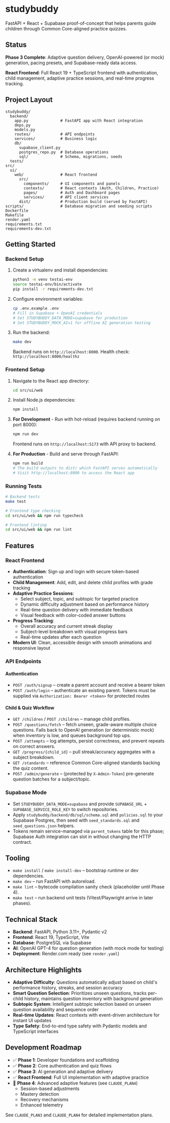 # studybuddy

FastAPI + React + Supabase proof-of-concept that helps parents guide children through Common Core-aligned practice quizzes.

## Status
**Phase 3 Complete**: Adaptive question delivery, OpenAI-powered (or mock) generation, pacing presets, and Supabase-ready data access.

**React Frontend**: Full React 19 + TypeScript frontend with authentication, child management, adaptive practice sessions, and real-time progress tracking.

## Project Layout
```
studybuddy/
  backend/
    app.py              # FastAPI app with React integration
    deps.py
    models.py
    routes/             # API endpoints
    services/           # Business logic
    db/
      supabase_client.py
      postgres_repo.py  # Database operations
      sql/              # Schema, migrations, seeds
  tests/
src/
  ui/
    web/                # React frontend
      src/
        components/     # UI components and panels
        contexts/       # React contexts (Auth, Children, Practice)
        pages/          # Auth and Dashboard pages
        services/       # API client services
      dist/             # Production build (served by FastAPI)
scripts/                # Database migration and seeding scripts
Dockerfile
Makefile
render.yaml
requirements.txt
requirements-dev.txt
```

## Getting Started

### Backend Setup
1. Create a virtualenv and install dependencies:
   ```bash
   python3 -m venv testai-env
   source testai-env/bin/activate
   pip install -r requirements-dev.txt
   ```

2. Configure environment variables:
   ```bash
   cp .env.example .env
   # Fill in Supabase + OpenAI credentials
   # Set STUDYBUDDY_DATA_MODE=supabase for production
   # Set STUDYBUDDY_MOCK_AI=1 for offline AI generation testing
   ```

3. Run the backend:
   ```bash
   make dev
   ```
   Backend runs on `http://localhost:8000`. Health check: `http://localhost:8000/healthz`

### Frontend Setup
1. Navigate to the React app directory:
   ```bash
   cd src/ui/web
   ```

2. Install Node.js dependencies:
   ```bash
   npm install
   ```

3. **For Development** - Run with hot-reload (requires backend running on port 8000):
   ```bash
   npm run dev
   ```
   Frontend runs on `http://localhost:5173` with API proxy to backend.

4. **For Production** - Build and serve through FastAPI:
   ```bash
   npm run build
   # The build outputs to dist/ which FastAPI serves automatically
   # Visit http://localhost:8000 to access the React app
   ```

### Running Tests
```bash
# Backend tests
make test

# Frontend type checking
cd src/ui/web && npm run typecheck

# Frontend linting
cd src/ui/web && npm run lint
```

## Features

### React Frontend
- **Authentication**: Sign up and login with secure token-based authentication
- **Child Management**: Add, edit, and delete child profiles with grade tracking
- **Adaptive Practice Sessions**:
  - Select subject, topic, and subtopic for targeted practice
  - Dynamic difficulty adjustment based on performance history
  - Real-time question delivery with immediate feedback
  - Visual feedback with color-coded answer buttons
- **Progress Tracking**:
  - Overall accuracy and current streak display
  - Subject-level breakdown with visual progress bars
  - Real-time updates after each question
- **Modern UI**: Clean, accessible design with smooth animations and responsive layout

### API Endpoints

#### Authentication
- `POST /auth/signup` – create a parent account and receive a bearer token
- `POST /auth/login` – authenticate an existing parent. Tokens must be supplied via `Authorization: Bearer <token>` for protected routes

#### Child & Quiz Workflow
- `GET /children` / `POST /children` – manage child profiles.
- `POST /questions/fetch` – fetch unseen, grade-aware multiple choice questions. Falls back to OpenAI generation (or deterministic mock) when inventory is low, and queues background top ups.
- `POST /attempts` – log attempts, persist correctness, and prevent repeats on correct answers.
- `GET /progress/{child_id}` – pull streak/accuracy aggregates with a subject breakdown.
- `GET /standards` – reference Common Core-aligned standards backing the quiz content.
- `POST /admin/generate` – (protected by `X-Admin-Token`) pre-generate question batches for a subject/topic.

### Supabase Mode
- Set `STUDYBUDDY_DATA_MODE=supabase` and provide `SUPABASE_URL` + `SUPABASE_SERVICE_ROLE_KEY` to switch repositories.
- Apply `studybuddy/backend/db/sql/schema.sql` and `policies.sql` to your Supabase Postgres, then seed with `seed_standards.sql` and `seed_questions.json` helpers.
- Tokens remain service-managed via `parent_tokens` table for this phase; Supabase Auth integration can slot in without changing the HTTP contract.

## Tooling
- `make install` / `make install-dev` – bootstrap runtime or dev dependencies.
- `make dev` – run FastAPI with autoreload.
- `make lint` – bytecode compilation sanity check (placeholder until Phase 4).
- `make test` – run backend unit tests (Vitest/Playwright arrive in later phases).

## Technical Stack
- **Backend**: FastAPI, Python 3.11+, Pydantic v2
- **Frontend**: React 19, TypeScript, Vite
- **Database**: PostgreSQL via Supabase
- **AI**: OpenAI GPT-4 for question generation (with mock mode for testing)
- **Deployment**: Render.com ready (see `render.yaml`)

## Architecture Highlights
- **Adaptive Difficulty**: Questions automatically adjust based on child's performance history, streaks, and session accuracy
- **Smart Question Selection**: Prioritizes unseen questions, tracks per-child history, maintains question inventory with background generation
- **Subtopic System**: Intelligent subtopic selection based on unseen question availability and sequence order
- **Real-time Updates**: React contexts with event-driven architecture for instant UI updates
- **Type Safety**: End-to-end type safety with Pydantic models and TypeScript interfaces

## Development Roadmap
- ✅ **Phase 1**: Developer foundations and scaffolding
- ✅ **Phase 2**: Core authentication and quiz flows
- ✅ **Phase 3**: AI generation and adaptive delivery
- ✅ **React Frontend**: Full UI implementation with adaptive practice
- 🚧 **Phase 4**: Advanced adaptive features (see `CLAUDE_PLAN4`)
  - Session-based adjustments
  - Mastery detection
  - Recovery mechanisms
  - Enhanced telemetry

See `CLAUDE_PLAN3` and `CLAUDE_PLAN4` for detailed implementation plans.
